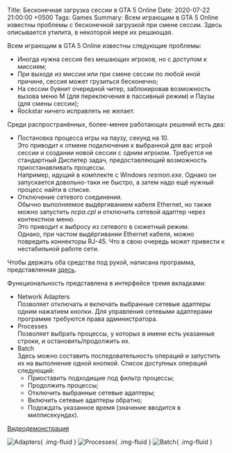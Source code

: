 Title: Бесконечная загрузка сессии в GTA 5 Online
Date: 2020-07-22 21:00:00 +0500
Tags: Games
Summary: Всем играющим в GTA 5 Online известны проблемы с бесконечной загрузкой при смене сессии. Здесь описывается утилита, в некоторой мере их решающая.

Всем играющим в GTA 5 Online известны следующие проблемы:

  * Иногда нужна сессия без мешающих игроков, но с доступом к миссиям;
  * При выходе из миссии или при смене сессии по любой иной причине, сессия может грузиться бесконечно;
  * На сессии буянит очередной читер, заблокировав возможность вызова меню M (для переключения в пассивный режим) и Паузы (для смены сессии);
  * Rockstar ничего исправлять не желает.

Среди распространённых, более-менее работающих решений есть два:

  * Постановка процесса игры на паузу, секунд на 10.<br>
    Это приводит к отмене подключения к выбранной для вас игрой сессии и создании новой сессии с одним игроком.
    Требуется не стандартный Диспетер задач, предоставляющий возможность приостанавливать процессы.<br>
    Например, идущий в комплекте с Windows _resmon.exe_. Однако он запускается довольно-таки не быстро, а затем надо ещё нужный процесс найти в списке.
  * Отключение сетевого соединения.<br>
    Обычно выполняемое выдёргиванием кабеля Ethernet, но также можно запустить _ncpa.cpl_ и отключить сетевой адаптер через контекстное меню.<br>
    Это приводит к выбросу из сетевого в сюжетный режим.<br>
    Однако, при частом выдёргивании Ethernet кабеля, можно повредить коннекторы RJ-45. Что в свою очередь может привести к нестабильной работе сети.

Чтобы держать оба средства под рукой, написана программа, представленная [здесь](https://pauser.riuson.com/).

Функциональность представлена в интерфейсе тремя вкладками:

  * Network Adapters<br>
    Позволяет отключать и включать выбранные сетевые адаптеры одним нажатием кнопки.
    <span class="bg-warning .text-dark">Для управления сетевыми адаптерами программе требуются права администратора.</span>
  * Processes<br>
    Позволяет выбрать процессы, у которых в имени есть указанные строки, и остановить/продолжить их.
  * Batch<br>
    Здесь можно составить последовательность операций и запустить их на выполнение одной кнопкой. Список доступных операций следующий:
    * Приоставить подходищие под фильтр процессы;
    * Продолжить процессы;
    * Отключить выбранные сетевые адаптеры;
    * Включить сетевые адаптеры обратно;
    * Подождать указанное время (значение вводится в миллисекундах).

[<i class="fab fa-youtube"></i> Видеодемонстрация](https://www.youtube.com/watch?v=7AmPYQu1YdM)

![Adapters]({static}/images/posts/2020/07/20/adapters.png){ .img-fluid }
![Processes]({static}/images/posts/2020/07/20/processes.png){ .img-fluid }
![Batch]({static}/images/posts/2020/07/20/batch.png){ .img-fluid }
